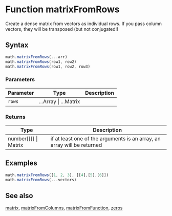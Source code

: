 <!-- Note: This file is automatically generated from source code comments. Changes made in this file will be overridden. -->

# Function matrixFromRows

Create a dense matrix from vectors as individual rows.
If you pass column vectors, they will be transposed (but not conjugated!)


## Syntax

```js
math.matrixFromRows(...arr)
math.matrixFromRows(row1, row2)
math.matrixFromRows(row1, row2, row3)
```

### Parameters

Parameter | Type | Description
--------- | ---- | -----------
`rows` | ...Array &#124; ...Matrix | 

### Returns

Type | Description
---- | -----------
number[][] &#124; Matrix | if at least one of the arguments is an array, an array will be returned


## Examples

```js
math.matrixFromRows([1, 2, 3], [[4],[5],[6]])
math.matrixFromRows(...vectors)
```


## See also

[matrix](matrix.md),
[matrixFromColumns](matrixFromColumns.md),
[matrixFromFunction](matrixFromFunction.md),
[zeros](zeros.md)
